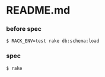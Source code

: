 README.md
=========


### before spec

```
$ RACK_ENV=test rake db:schema:load
```

### spec

```
$ rake
```
